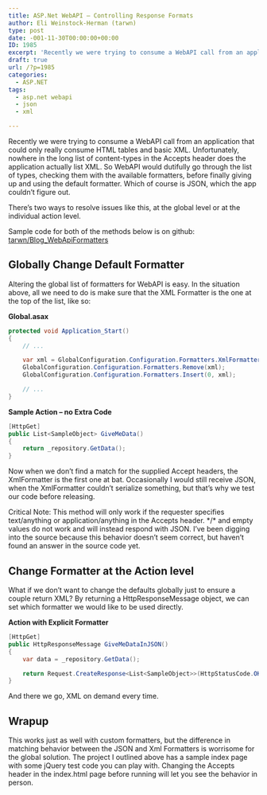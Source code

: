 ```yaml
---
title: ASP.Net WebAPI – Controlling Response Formats
author: Eli Weinstock-Herman (tarwn)
type: post
date: -001-11-30T00:00:00+00:00
ID: 1985
excerpt: 'Recently we were trying to consume a WebAPI call from an application that could only really consume HTML tables and basic XML. Unfortunately, nowhere in the long list of content-types in the Accepts header does the application actually list XML. So WebA&hellip;'
draft: true
url: /?p=1985
categories:
  - ASP.NET
tags:
  - asp.net webapi
  - json
  - xml

---
```

Recently we were trying to consume a WebAPI call from an application that could only really consume HTML tables and basic XML. Unfortunately, nowhere in the long list of content-types in the Accepts header does the application actually list XML. So WebAPI would dutifully go through the list of types, checking them with the available formatters, before finally giving up and using the default formatter. Which of course is JSON, which the app couldn&#8217;t figure out.

There&#8217;s two ways to resolve issues like this, at the global level or at the individual action level.

Sample code for both of the methods below is on github: [tarwn/Blog_WebApiFormatters][1]

## Globally Change Default Formatter

Altering the global list of formatters for WebAPI is easy. In the situation above, all we need to do is make sure that the XML Formatter is the one at the top of the list, like so:

**Global.asax**

```csharp
protected void Application_Start()
{
	// ...

	var xml = GlobalConfiguration.Configuration.Formatters.XmlFormatter;
	GlobalConfiguration.Configuration.Formatters.Remove(xml);
	GlobalConfiguration.Configuration.Formatters.Insert(0, xml);

	// ...
}
```
**Sample Action &#8211; no Extra Code**

```csharp
[HttpGet]
public List<SampleObject> GiveMeData()
{
	return _repository.GetData();
}
```
Now when we don&#8217;t find a match for the supplied Accept headers, the XmlFormatter is the first one at bat. Occasionally I would still receive JSON, when the XmlFormatter couldn&#8217;t serialize something, but that&#8217;s why we test our code before releasing.

Critical Note: This method will only work if the requester specifies text/anything or application/anything in the Accepts header. \*/\* and empty values do not work and will instead respond with JSON. I&#8217;ve been digging into the source because this behavior doesn&#8217;t seem correct, but haven&#8217;t found an answer in the source code yet. 

## Change Formatter at the Action level

What if we don&#8217;t want to change the defaults globally just to ensure a couple return XML? By returning a HttpResponseMessage object, we can set which formatter we would like to be used directly. 

**Action with Explicit Formatter**

```csharp
[HttpGet]
public HttpResponseMessage GiveMeDataInJSON()
{
	var data = _repository.GetData();

	return Request.CreateResponse<List<SampleObject>>(HttpStatusCode.OK, data, new JsonMediaTypeFormatter());
}
```
And there we go, XML on demand every time.

## Wrapup

This works just as well with custom formatters, but the difference in matching behavior between the JSON and Xml Formatters is worrisome for the global solution. The project I outlined above has a sample index page with some jQuery test code you can play with. Changing the Accepts header in the index.html page before running will let you see the behavior in person.

 [1]: https://github.com/tarwn/Blog_WebApiFormatters
